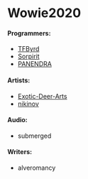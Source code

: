 # Wowie2020

#### Programmers:
- [TFByrd](https://github.com/TFByrd)
- [Sorpirit](https://github.com/Sorpirit)
- [PANENDRA](https://github.com/PANENDRAOMMINA)

#### Artists:
- [Exotic-Deer-Arts](https://github.com/Exotic-Deer-Arts)
- [nikinov](https://github.com/nikinov)

#### Audio:
- submerged

#### Writers:
- alveromancy
